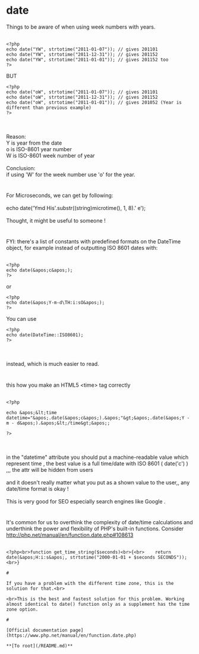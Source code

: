 # date



Things to be aware of when using week numbers with years.<br><br>

```
<?php
echo date("YW", strtotime("2011-01-07")); // gives 201101
echo date("YW", strtotime("2011-12-31")); // gives 201152
echo date("YW", strtotime("2011-01-01")); // gives 201152 too
?>
```


BUT



```
<?php
echo date("oW", strtotime("2011-01-07")); // gives 201101
echo date("oW", strtotime("2011-12-31")); // gives 201152
echo date("oW", strtotime("2011-01-01")); // gives 201052 (Year is different than previous example)
?>
```
<br><br>Reason:<br>Y is year from the date<br>o is ISO-8601 year number<br>W is ISO-8601 week number of year<br><br>Conclusion:<br>if using &apos;W&apos; for the week number use &apos;o&apos; for the year.  

#

For Microseconds, we can get by following:<br><br>echo date(&apos;Ymd His&apos;.substr((string)microtime(), 1, 8).&apos; e&apos;);<br><br>Thought, it might be useful to someone !  

#

FYI: there&apos;s a list of constants with predefined formats on the DateTime object, for example instead of outputting ISO 8601 dates with:<br><br>

```
<?php
echo date(&apos;c&apos;);
?>
```


or



```
<?php
echo date(&apos;Y-m-d\TH:i:sO&apos;);
?>
```


You can use



```
<?php
echo date(DateTime::ISO8601);
?>
```
<br><br>instead, which is much easier to read.  

#

this how you make an HTML5 &lt;time&gt; tag correctly<br><br>

```
<?php

echo &apos;&lt;time datetime="&apos;.date(&apos;c&apos;).&apos;"&gt;&apos;.date(&apos;Y - m - d&apos;).&apos;&lt;/time&gt;&apos;;

?>
```
<br><br>in the "datetime" attribute you should put a machine-readable value which represent time , the best value is a full time/date with ISO 8601 ( date(&apos;c&apos;) ) ,,, the attr will be hidden from users<br><br>and it doesn&apos;t really matter what you put as a shown value to the user,, any date/time format is okay !<br><br>This is very good for SEO especially search engines like Google .  

#

It&apos;s common for us to overthink the complexity of date/time calculations and underthink the power and flexibility of PHP&apos;s built-in functions.  Consider http://php.net/manual/en/function.date.php#108613<br><br>

```
<?php<br>function get_time_string($seconds)<br>{<br>    return date(&apos;H:i:s&apos;, strtotime("2000-01-01 + $seconds SECONDS"));<br>}  

#

If you have a problem with the different time zone, this is the solution for that.<br>

```
<?php
// first line of PHP
$defaultTimeZone=&apos;UTC&apos;;
if(date_default_timezone_get()!=$defaultTimeZone)) date_default_timezone_set($defaultTimeZone);

// somewhere in the code
function _date($format="r", $timestamp=false, $timezone=false)
{
    $userTimezone = new DateTimeZone(!empty($timezone) ? $timezone : &apos;GMT&apos;);
    $gmtTimezone = new DateTimeZone(&apos;GMT&apos;);
    $myDateTime = new DateTime(($timestamp!=false?date("r",(int)$timestamp):date("r")), $gmtTimezone);
    $offset = $userTimezone-&gt;getOffset($myDateTime);
    return date($format, ($timestamp!=false?(int)$timestamp:$myDateTime-&gt;format(&apos;U&apos;)) + $offset);
}

/* Example */
echo &apos;System Date/Time: &apos;.date("Y-m-d | h:i:sa").&apos;&lt;br&gt;&apos;;
echo &apos;New York Date/Time: &apos;._date("Y-m-d | h:i:sa", false, &apos;America/New_York&apos;).&apos;&lt;br&gt;&apos;;
echo &apos;Belgrade Date/Time: &apos;._date("Y-m-d | h:i:sa", false, &apos;Europe/Belgrade&apos;).&apos;&lt;br&gt;&apos;;
echo &apos;Belgrade Date/Time: &apos;._date("Y-m-d | h:i:sa", 514640700, &apos;Europe/Belgrade&apos;).&apos;&lt;br&gt;&apos;;
?>
```
<br>This is the best and fastest solution for this problem. Working almost identical to date() function only as a supplement has the time zone option.  

#

[Official documentation page](https://www.php.net/manual/en/function.date.php)

**[To root](/README.md)**